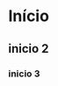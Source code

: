 <!-- TITLE: Wiki - Linked Gourmet -->
<!-- SUBTITLE: Plataforma para compatilhamento de conhecimento -->

# Início
## inicio 2
### inicio 3
